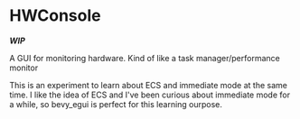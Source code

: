 # HWConsole

***WIP***

A GUI for monitoring hardware. Kind of like a task manager/performance monitor

This is an experiment to learn about ECS and immediate mode at the same time. I like the idea of ECS and I've been curious about immediate mode for a while, so bevy_egui is perfect for this learning ourpose.

